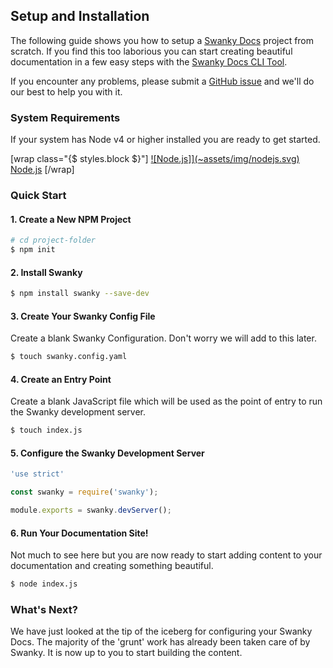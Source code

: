 ## Setup and Installation

The following guide shows you how to setup a [Swanky Docs](https://swanky-docs.org/) project from scratch. If you find this too laborious you can start 
creating beautiful documentation in a few easy steps with the [Swanky Docs CLI Tool](/swanky-cli-tool.html).

If you encounter any problems, please submit a [GitHub issue](https://github.com/swanky-docs/swanky/issues) and we'll do our best to help you with it.

### System Requirements

If your system has Node v4 or higher installed you are ready to get started.

[wrap class="{$ styles.block $}"]
<a href="https://nodejs.org/en/">![Node.js]](~assets/img/nodejs.svg)</a>
[Node.js](https://nodejs.org/en/)
[/wrap]

### Quick Start

#### 1. Create a New NPM Project
 
```bash
# cd project-folder
$ npm init
```

#### 2. Install Swanky
 
```bash
$ npm install swanky --save-dev
```

#### 3. Create Your Swanky Config File
Create a blank Swanky Configuration. Don't worry we will add to this later.

```bash
$ touch swanky.config.yaml
```

#### 4. Create an Entry Point
Create a blank JavaScript file which will be used as the point of entry to run the Swanky development server.

```bash
$ touch index.js 
```

#### 5. Configure the Swanky Development Server
```javascript
'use strict'

const swanky = require('swanky');

module.exports = swanky.devServer();
```

#### 6. Run Your Documentation Site!
Not much to see here but you are now ready to start adding content to your documentation and creating something beautiful.

```bash
$ node index.js
```

### What's Next?
We have just looked at the tip of the iceberg for configuring your Swanky Docs. The majority of the 'grunt' work has already been taken care of by Swanky. 
It is now up to you to start building the content.
